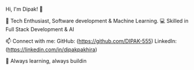 Hi, I'm Dipak! 👋

🚀 Tech Enthusiast, Software development & Machine Learning.
💻 Skilled in Full Stack Development & AI


📫 Connect with me:
GitHub: (https://github.com/DIPAK-555)
LinkedIn: (https://linkedin.com/in/dipakpakhira)

🚀 Always learning, always buildin
